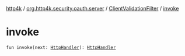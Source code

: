 [http4k](../../index.md) / [org.http4k.security.oauth.server](../index.md) / [ClientValidationFilter](index.md) / [invoke](./invoke.md)

# invoke

`fun invoke(next: `[`HttpHandler`](../../org.http4k.core/-http-handler.md)`): `[`HttpHandler`](../../org.http4k.core/-http-handler.md)